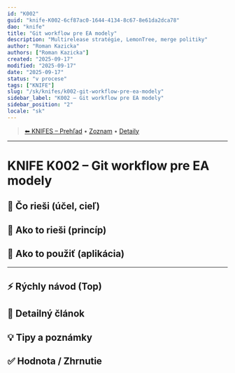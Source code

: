 ```yaml
---
id: "K002"
guid: "knife-K002-6cf87ac0-1644-4134-8c67-8e61da2dca78"
dao: "knife"
title: "Git workflow pre EA modely"
description: "Multirelease stratégie, LemonTree, merge politiky"
author: "Roman Kazicka"
authors: ["Roman Kazicka"]
created: "2025-09-17"
modified: "2025-09-17"
date: "2025-09-17"
status: "v procese"
tags: ["KNIFE"]
slug: "/sk/knifes/k002-git-workflow-pre-ea-modely"
sidebar_label: "K002 – Git workflow pre EA modely"
sidebar_position: "2"
locale: "sk"
---
```

<!-- body:start -->

<!-- nav:knifes -->
> [⬅ KNIFES – Prehľad](../KNIFEsOverview.md) • [Zoznam](../KNIFE_Overview_List.md) • [Detaily](../KNIFE_Overview_Details.md)
---
# KNIFE K002 – Git workflow pre EA modely

## 🎯 Čo rieši (účel, cieľ)

## 🧩 Ako to rieši (princíp)

## 🧪 Ako to použiť (aplikácia)

---

## ⚡ Rýchly návod (Top)

## 📜 Detailný článok

## 💡 Tipy a poznámky

## ✅ Hodnota / Zhrnutie
